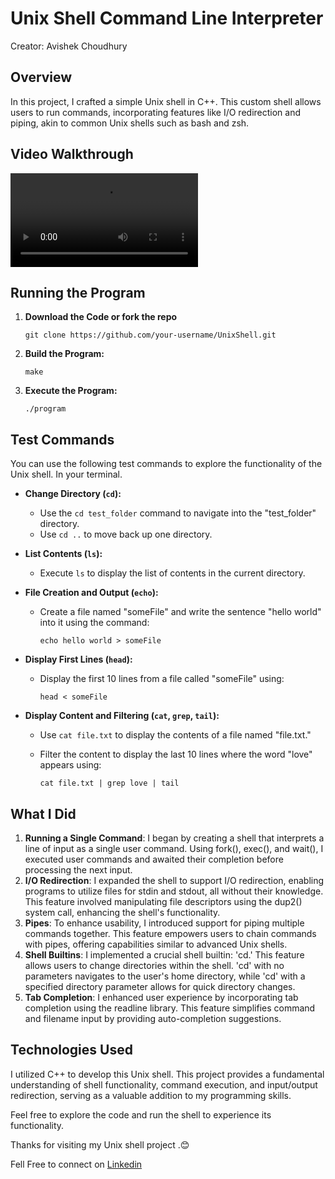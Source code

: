# Unix Shell Command Line Interpreter

Creator: Avishek Choudhury

## Overview

In this project, I crafted a simple Unix shell in C++. This custom shell allows users to run commands, incorporating features like I/O redirection and piping, akin to common Unix shells such as bash and zsh.

## Video Walkthrough

![](UnixShell/test_folder/demo.mp4)



## Running the Program

1. **Download the Code or fork the repo**

   ```
   git clone https://github.com/your-username/UnixShell.git
   ```

2. **Build the Program:**

   ```
   make
   ```

3. **Execute the Program:**

   ```
   ./program
   ```

## Test Commands

You can use the following test commands to explore the functionality of the Unix shell. In your terminal. 

- **Change Directory (`cd`):**

  - Use the `cd test_folder` command to navigate into the "test_folder" directory.
  - Use `cd ..` to move back up one directory.

- **List Contents (`ls`):**

  - Execute `ls` to display the list of contents in the current directory.

- **File Creation and Output (`echo`):**

  - Create a file named "someFile" and write the sentence "hello world" into it using the command:

    ```
    echo hello world > someFile
    ```

- **Display First Lines (`head`):**

  - Display the first 10 lines from a file called "someFile" using:

    ```
    head < someFile
    ```

- **Display Content and Filtering (`cat`, `grep`, `tail`):**

  - Use `cat file.txt` to display the contents of a file named "file.txt."

  - Filter the content to display the last 10 lines where the word "love" appears using:

    ```
    cat file.txt | grep love | tail
    ```

## What I Did

1. **Running a Single Command**: I began by creating a shell that interprets a line of input as a single user command. Using fork(), exec(), and wait(), I executed user commands and awaited their completion before processing the next input.
2. **I/O Redirection**: I expanded the shell to support I/O redirection, enabling programs to utilize files for stdin and stdout, all without their knowledge. This feature involved manipulating file descriptors using the dup2() system call, enhancing the shell's functionality.
3. **Pipes**: To enhance usability, I introduced support for piping multiple commands together. This feature empowers users to chain commands with pipes, offering capabilities similar to advanced Unix shells.
4. **Shell Builtins**: I implemented a crucial shell builtin: 'cd.' This feature allows users to change directories within the shell. 'cd' with no parameters navigates to the user's home directory, while 'cd' with a specified directory parameter allows for quick directory changes.
5. **Tab Completion**: I enhanced user experience by incorporating tab completion using the readline library. This feature simplifies command and filename input by providing auto-completion suggestions.

## Technologies Used

I utilized C++ to develop this Unix shell. This project provides a fundamental understanding of shell functionality, command execution, and input/output redirection, serving as a valuable addition to my programming skills.

Feel free to explore the code and run the shell to experience its functionality.

Thanks for visiting my Unix shell project .😊

Fell Free to connect on [Linkedin](https://www.linkedin.com/in/dgloria/)
